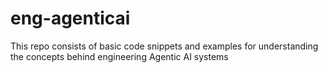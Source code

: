# eng-agenticai
This repo consists of basic code snippets and examples for understanding the concepts behind engineering Agentic AI systems
